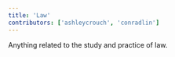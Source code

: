 ```yaml
---
title: 'Law'
contributors: ['ashleycrouch', 'conradlin']
---
```


Anything related to the study and practice of law.
